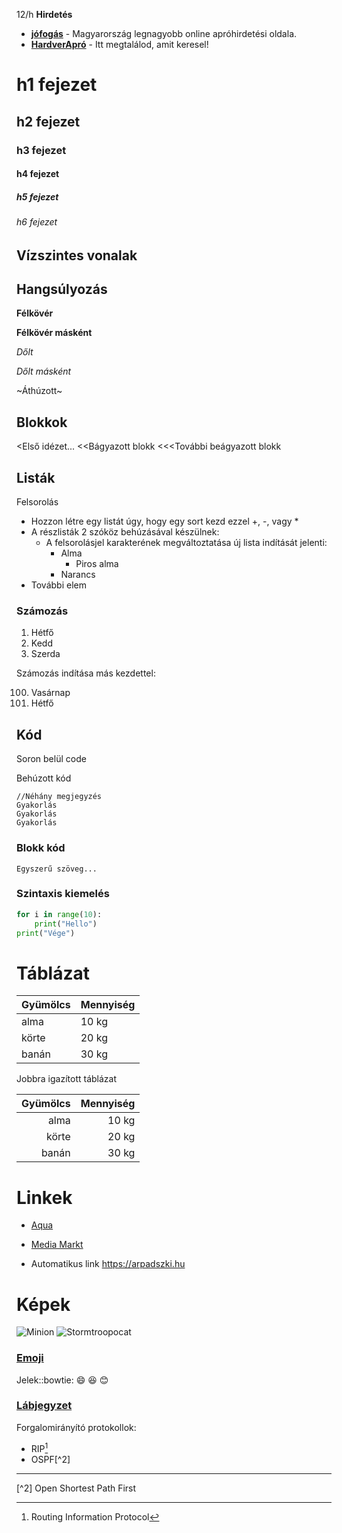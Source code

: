 12/h
**Hirdetés**

- __[jófogás](https://jofogas.hu/)__ - Magyarország legnagyobb online apróhirdetési oldala.
- __[HardverApró](https://harverapro.hu/)__ - Itt megtalálod, amit keresel!


# h1 fejezet
## h2 fejezet
### h3 fejezet
#### h4 fejezet
##### h5 fejezet
###### h6 fejezet


## Vízszintes vonalak


## Hangsúlyozás

**Félkövér**

__Félkövér másként__

*Dőlt*

_Dőlt másként_

~Áthúzott~


## Blokkok


<Első idézet...
<<Bágyazott blokk
<<<További beágyazott blokk


## Listák

Felsorolás

- Hozzon létre egy listát úgy, hogy egy sort kezd ezzel +, -, vagy *
- A részlisták 2 szóköz behúzásával készülnek:
    - A felsorolásjel karakterének megváltoztatása új lista indítását jelenti:
        - Alma
            - Piros alma
        - Narancs 
- További elem

### Számozás

1. Hétfő
2. Kedd
3. Szerda



Számozás indítása más kezdettel:

100. Vasárnap
101. Hétfő


## Kód

Soron belül code

Behúzott kód

```
//Néhány megjegyzés
Gyakorlás
Gyakorlás
Gyakorlás
```

### Blokk kód


    Egyszerű szöveg...


### Szintaxis kiemelés

```python
for i in range(10):
    print("Hello")
print("Vége")
```

# Táblázat

|Gyümölcs | Mennyiség|
|---------|----------|
|alma | 10 kg|
|körte| 20 kg|
|banán | 30 kg|

Jobbra igazított táblázat

|Gyümölcs | Mennyiség|
|--------:|----------:|
|alma | 10 kg|
|körte| 20 kg|
|banán | 30 kg|


# Linkek

- [Aqua](http://aqua.hu)

- [Media Markt](http://mediamarkt.hu/ "MediaMarkt Magyarország")

- Automatikus link https://arpadszki.hu


# Képek

![Minion](https://octodex.github.com/images/minion.png)
![Stormtroopocat](https://octodex.github.com/images/stormtroopocat.jpg "The Stormtroopocat")


### [Emoji](https://github.com/markdown-it/markdown-it-emoji)

Jelek::bowtie:
:smile:
:laughing:
:blush:


### [Lábjegyzet](https://github.com/markdown-it/markdown-it-footnote)
Forgalomirányító protokollok:  
-  RIP[^1]
- OSPF[^2]
----------
[^1]: Routing Information Protocol

[^2] Open Shortest Path First

